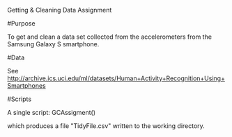 Getting & Cleaning Data Assignment




#Purpose

To get and clean a data set  collected from the accelerometers from the Samsung Galaxy S smartphone. 


#Data

See http://archive.ics.uci.edu/ml/datasets/Human+Activity+Recognition+Using+Smartphones

#Scripts

A single script:
GCAssigment()

which produces a file "TidyFile.csv" written to the working directory.

